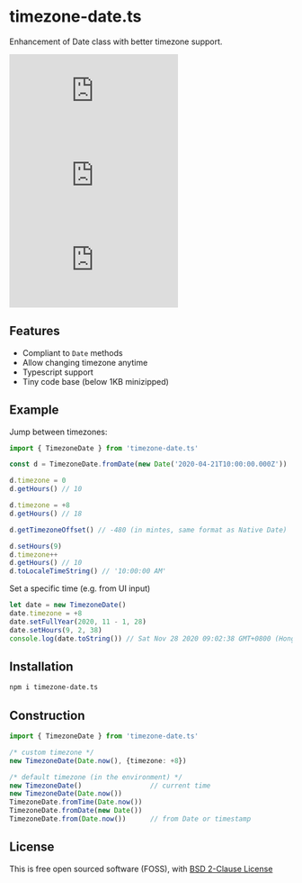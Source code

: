 # timezone-date.ts

Enhancement of Date class with better timezone support.

[![npm Package Version](https://img.shields.io/npm/v/timezone-date.ts)](https://www.npmjs.com/package/timezone-date.ts)
[![npm Package Version](https://img.shields.io/bundlephobia/min/timezone-date.ts)](https://bundlephobia.com/package/timezone-date.ts)
[![npm Package Version](https://img.shields.io/bundlephobia/minzip/timezone-date.ts)](https://bundlephobia.com/package/timezone-date.ts)

## Features
- Compliant to `Date` methods
- Allow changing timezone anytime
- Typescript support
- Tiny code base (below 1KB minizipped)

## Example
Jump between timezones:
```typescript
import { TimezoneDate } from 'timezone-date.ts'

const d = TimezoneDate.fromDate(new Date('2020-04-21T10:00:00.000Z'))

d.timezone = 0
d.getHours() // 10

d.timezone = +8
d.getHours() // 18

d.getTimezoneOffset() // -480 (in mintes, same format as Native Date)

d.setHours(9)
d.timezone++
d.getHours() // 10
d.toLocaleTimeString() // '10:00:00 AM'
```

Set a specific time (e.g. from UI input)
```typescript
let date = new TimezoneDate()
date.timezone = +8
date.setFullYear(2020, 11 - 1, 28)
date.setHours(9, 2, 38)
console.log(date.toString()) // Sat Nov 28 2020 09:02:38 GMT+0800 (Hong Kong Standard Time)
```

## Installation
```bash
npm i timezone-date.ts
```
## Construction
```typescript
import { TimezoneDate } from 'timezone-date.ts'

/* custom timezone */
new TimezoneDate(Date.now(), {timezone: +8})

/* default timezone (in the environment) */
new TimezoneDate()                 // current time
new TimezoneDate(Date.now())
TimezoneDate.fromTime(Date.now())
TimezoneDate.fromDate(new Date())
TimezoneDate.from(Date.now())      // from Date or timestamp
```

## License
This is free open sourced software (FOSS), with [BSD 2-Clause License](./LICENSE)
